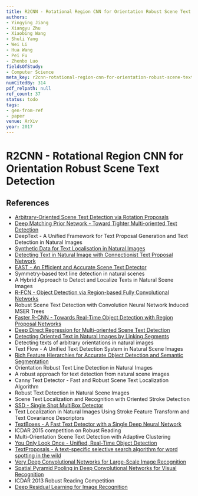 ```yaml
---
title: R2CNN - Rotational Region CNN for Orientation Robust Scene Text Detection
authors:
- Yingying Jiang
- Xiangyu Zhu
- Xiaobing Wang
- Shuli Yang
- Wei Li
- Hua Wang
- Pei Fu
- Zhenbo Luo
fieldsOfStudy:
- Computer Science
meta_key: r2cnn-rotational-region-cnn-for-orientation-robust-scene-text-detection
numCitedBy: 314
pdf_relpath: null
ref_count: 37
status: todo
tags:
- gen-from-ref
- paper
venue: ArXiv
year: 2017
---
```


# R2CNN - Rotational Region CNN for Orientation Robust Scene Text Detection

## References

- [Arbitrary-Oriented Scene Text Detection via Rotation Proposals](./arbitrary-oriented-scene-text-detection-via-rotation-proposals.md)
- [Deep Matching Prior Network - Toward Tighter Multi-oriented Text Detection](./deep-matching-prior-network-toward-tighter-multi-oriented-text-detection.md)
- DeepText - A Unified Framework for Text Proposal Generation and Text Detection in Natural Images
- [Synthetic Data for Text Localisation in Natural Images](./synthetic-data-for-text-localisation-in-natural-images.md)
- [Detecting Text in Natural Image with Connectionist Text Proposal Network](./detecting-text-in-natural-image-with-connectionist-text-proposal-network.md)
- [EAST - An Efficient and Accurate Scene Text Detector](./east-an-efficient-and-accurate-scene-text-detector.md)
- Symmetry-based text line detection in natural scenes
- A Hybrid Approach to Detect and Localize Texts in Natural Scene Images
- [R-FCN - Object Detection via Region-based Fully Convolutional Networks](./r-fcn-object-detection-via-region-based-fully-convolutional-networks.md)
- Robust Scene Text Detection with Convolution Neural Network Induced MSER Trees
- [Faster R-CNN - Towards Real-Time Object Detection with Region Proposal Networks](./faster-r-cnn-towards-real-time-object-detection-with-region-proposal-networks.md)
- [Deep Direct Regression for Multi-oriented Scene Text Detection](./deep-direct-regression-for-multi-oriented-scene-text-detection.md)
- [Detecting Oriented Text in Natural Images by Linking Segments](./detecting-oriented-text-in-natural-images-by-linking-segments.md)
- Detecting texts of arbitrary orientations in natural images
- Text Flow - A Unified Text Detection System in Natural Scene Images
- [Rich Feature Hierarchies for Accurate Object Detection and Semantic Segmentation](./rich-feature-hierarchies-for-accurate-object-detection-and-semantic-segmentation.md)
- Orientation Robust Text Line Detection in Natural Images
- A robust approach for text detection from natural scene images
- Canny Text Detector - Fast and Robust Scene Text Localization Algorithm
- Robust Text Detection in Natural Scene Images
- Scene Text Localization and Recognition with Oriented Stroke Detection
- [SSD - Single Shot MultiBox Detector](./ssd-single-shot-multibox-detector.md)
- Text Localization in Natural Images Using Stroke Feature Transform and Text Covariance Descriptors
- [TextBoxes - A Fast Text Detector with a Single Deep Neural Network](./textboxes-a-fast-text-detector-with-a-single-deep-neural-network.md)
- ICDAR 2015 competition on Robust Reading
- Multi-Orientation Scene Text Detection with Adaptive Clustering
- [You Only Look Once - Unified, Real-Time Object Detection](./you-only-look-once-unified-real-time-object-detection.md)
- [TextProposals - A text-specific selective search algorithm for word spotting in the wild](./textproposals-a-text-specific-selective-search-algorithm-for-word-spotting-in-the-wild.md)
- [Very Deep Convolutional Networks for Large-Scale Image Recognition](./very-deep-convolutional-networks-for-large-scale-image-recognition.md)
- [Spatial Pyramid Pooling in Deep Convolutional Networks for Visual Recognition](./spatial-pyramid-pooling-in-deep-convolutional-networks-for-visual-recognition.md)
- ICDAR 2013 Robust Reading Competition
- [Deep Residual Learning for Image Recognition](./deep-residual-learning-for-image-recognition.md)

